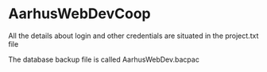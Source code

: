 # AarhusWebDevCoop

All the details about login and other credentials are situated in the project.txt file

The database backup file is called AarhusWebDev.bacpac